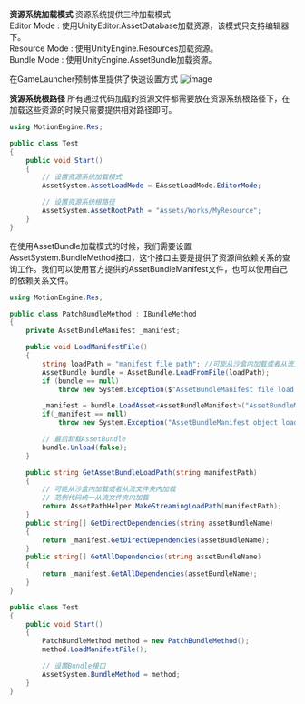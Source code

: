 
**资源系统加载模式**
资源系统提供三种加载模式  
Editor Mode : 使用UnityEditor.AssetDatabase加载资源，该模式只支持编辑器下。  
Resource Mode : 使用UnityEngine.Resources加载资源。  
Bundle Mode : 使用UnityEngine.AssetBundle加载资源。  

在GameLauncher预制体里提供了快速设置方式
![image](https://github.com/gmhevinci/MotionFramework/raw/master/Docs/Image/img3.png)  

**资源系统根路径**
所有通过代码加载的资源文件都需要放在资源系统根路径下，在加载这些资源的时候只需要提供相对路径即可。  

```C#
using MotionEngine.Res;

public class Test
{
	public void Start()
	{
		// 设置资源系统加载模式
		AssetSystem.AssetLoadMode = EAssetLoadMode.EditorMode;

		// 设置资源系统根路径
		AssetSystem.AssetRootPath = "Assets/Works/MyResource";
	}
}
```

在使用AssetBundle加载模式的时候，我们需要设置AssetSystem.BundleMethod接口，这个接口主要是提供了资源间依赖关系的查询工作。我们可以使用官方提供的AssetBundleManifest文件，也可以使用自己的依赖关系文件。  

```C#
using MotionEngine.Res;

public class PatchBundleMethod : IBundleMethod
{
	private AssetBundleManifest _manifest;

	public void LoadManifestFile()
	{
		string loadPath = "manifest file path"; //可能从沙盒内加载或者从流文件夹内加载
		AssetBundle bundle = AssetBundle.LoadFromFile(loadPath);
		if (bundle == null)
			throw new System.Exception($"AssetBundleManifest file load failed : {loadPath}");

		_manifest = bundle.LoadAsset<AssetBundleManifest>("AssetBundleManifest");
		if(_manifest == null)
			throw new System.Exception("AssetBundleManifest object load failed.");

		// 最后卸载AssetBundle
		bundle.Unload(false);
	}

	public string GetAssetBundleLoadPath(string manifestPath)
	{
		// 可能从沙盒内加载或者从流文件夹内加载
		// 范例代码统一从流文件夹内加载
		return AssetPathHelper.MakeStreamingLoadPath(manifestPath);
	}
	public string[] GetDirectDependencies(string assetBundleName)
	{
		return _manifest.GetDirectDependencies(assetBundleName);
	}
	public string[] GetAllDependencies(string assetBundleName)
	{
		return _manifest.GetAllDependencies(assetBundleName);
	}
}

public class Test
{
	public void Start()
	{
		PatchBundleMethod method = new PatchBundleMethod();
		method.LoadManifestFile();

		// 设置Bundle接口
		AssetSystem.BundleMethod = method;
	}
}
```
